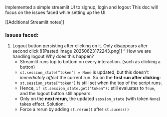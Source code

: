 Implemented a simple streamlit UI to signup, login and logout
This doc will focus on the issues faced while setting up the UI.

[[Additional Streamlit notes]]
### Issues faced:
1. Logout button persisting after clicking on it. Only disappears after second click
   ![[Pasted image 20250623172243.png]]
	^ How we are handling logout
	Why does this happen? 
	- Streamlit runs top to bottom on every interaction. (such as clicking a button)
	- `st.session_state["token"] = None` is updated, but this doesn't _immediately affect_ the current run.
	So on the **first run after clicking**:
	- `st.session_state["token"]` is still set when the top of the script runs.
	- Hence, `if st.session_state.get("token"):` still evaluates to `True`, and the logout button still appears.
	- Only on the **next rerun**, the updated `session_state` (with token `None`) takes effect.
	Solution:
	- Force a rerun by adding `st.rerun()` after `st.sucess()`
